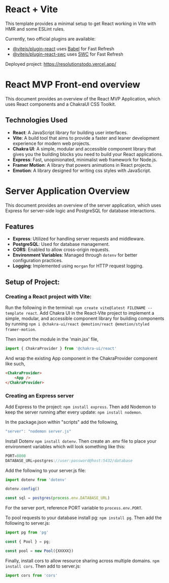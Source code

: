 # React + Vite

This template provides a minimal setup to get React working in Vite with HMR and some ESLint rules.

Currently, two official plugins are available:

- [@vitejs/plugin-react](https://github.com/vitejs/vite-plugin-react/blob/main/packages/plugin-react/README.md) uses [Babel](https://babeljs.io/) for Fast Refresh
- [@vitejs/plugin-react-swc](https://github.com/vitejs/vite-plugin-react-swc) uses [SWC](https://swc.rs/) for Fast Refresh

Deployed project: https://resolutionstodo.vercel.app/

# React MVP Front-end overview

This document provides an overview of the React MVP Application, which uses React components and a ChakraUI CSS Toolkit.

## Technologies Used

- **React**: A JavaScript library for building user interfaces.
- **Vite**: A build tool that aims to provide a faster and leaner development experience for modern web projects.
- **Chakra UI**: A simple, modular and accessible component library that gives you the building blocks you need to build your React applications.
- **Express**: Fast, unopinionated, minimalist web framework for Node.js.
- **Framer Motion**: A library that powers animations in React projects.
- **Emotion**: A library designed for writing css styles with JavaScript.

# Server Application Overview

This document provides an overview of the server application, which uses Express for server-side logic and PostgreSQL for database interactions.

## Features

- **Express**: Utilized for handling server requests and middleware.
- **PostgreSQL**: Used for database management.
- **CORS**: Enabled to allow cross-origin requests.
- **Environment Variables**: Managed through `dotenv` for better configuration practices.
- **Logging**: Implemented using `morgan` for HTTP request logging.

## Setup of Project:

### Creating a React project with Vite:
Run the following in the terminal: `npm create vite@latest FILENAME --template react`.  Add Chakra UI in the React-Vite project to implement a simple, modular, and accessible component library for building components by running `npm i @chakra-ui/react @emotion/react @emotion/styled framer-motion`.

Then import the module in the 'main.jsx' file,
```javascript
import { ChakraProvider } from '@chakra-ui/react'
```

And wrap the existing App component in the ChakraProvider component like such,
```HTML
<ChakraProvider>
    <App />
</ChakraProvider>
```

### Creating an Express server

Add Express to the project: `npm install express`.  Then add Nodemon to keep the server running after every update: `npm install nodemon`.

In the package.json within "scripts" add the following,
```javascript
"server": "nodemon server.js"
```
Install Dotenv `npm install dotenv`.  Then create an .env file to place your environment variables which will look something like this:
```javascript
PORT=8000
DATABASE_URL=postgres://user:password@host:5432/database
```
Add the following to your server.js file:
```javascript
import dotenv from 'dotenv'

dotenv.config()

const sql = postgres(process.env.DATABASE_URL)
```
For the server port, reference PORT variable to `process.env.PORT`.

To pool requests to your database install pg: `npm install pg`.  Then add the following to server.js:
```javascript
import pg from 'pg'

const { Pool } = pg;

const pool = new Pool({XXXXX})
```
Finally, install cors to allow resource sharing across multiple domains. `npm install cors`.  Then add to server.js:
```javascript
import cors from 'cors'
```
